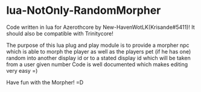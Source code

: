 # lua-NotOnly-RandomMorpher
Code written in lua for Azerothcore by New-HavenWotLK(Krisande#5411)! It should also be compatible with Trinitycore!

The purpose of this lua plug and play module is to provide a morpher npc which is able to morph the player as well as the players pet (if he has one) random into another display id or to a stated display id which will be taken from a user given number
Code is well documented which makes editing very easy =)

Have fun with the Morpher! =D

